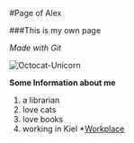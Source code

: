 #Page of Alex

###This is my own page

*Made with Git*


![Octocat-Unicorn](https://octodex.github.com/images/twenty-percent-cooler-octocat.png)


**Some Information about me**
1. a librarian
2. love cats
3. love books
4. working in Kiel
  *[Workplace](www.ipn.uni-kiel.de/en)
